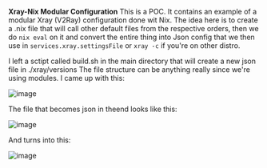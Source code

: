 **Xray-Nix Modular Configuration**
This is a POC. It contains an example of a modular Xray (V2Ray) configuration done wit Nix.
The idea here is to create a .nix file that will call other default files from the respective orders, then we do `nix eval` on it and convert the entire thing into Json config that we then use in `services.xray.settingsFile` or `xray -c` if you're on other distro.

I left a sctipt called build.sh in the main directory that will create a new json file in ./xray/versions
The file structure can be anything really since we're using modules. I came up with this:

![image](https://github.com/user-attachments/assets/6b2af807-cd89-4be7-9a69-a4eff1d615fb)


The file that becomes json in theend looks like this:

![image](https://github.com/user-attachments/assets/b2e133ab-9d9e-4cbb-bc43-4ded9214535c)


And turns into this:

![image](https://github.com/user-attachments/assets/af81dbc9-4c80-4b52-a27a-efd9cef9936d)

